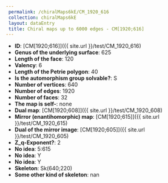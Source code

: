 ```yaml
--- 
 permalink: /chiralMaps6kE/CM_1920_616 
 collection: chiralMaps6kE
 layout: dataEntry
 title: Chiral maps up to 6000 edges - CM[1920;616]
---
```


- **ID**: [CM[1920;616]]({{ site.url }}/test/CM_1920_616)
- **Genus of the underlying surface**: 625
- **Length of the face**: 120
- **Valency**: 6
- **Length of the Petrie polygon**: 40
- **Is the automorphism group solvable?**: S
- **Number of vertices**: 640
- **Number of edges**: 1920
- **Number of faces**: 32
- **The map is self-**: none
- **Dual map**: [CM[1920;608]]({{ site.url }}/test/CM_1920_608)
- **Mirror (enantihomorphic) map**: [CM[1920;615]]({{ site.url }}/test/CM_1920_615)
- **Dual of the mirror image**: [CM[1920;605]]({{ site.url }}/test/CM_1920_605)
- **Z_q-Exponent?**: 2
- **No idea**:  5:615
- **No idea**: Y
- **No idea**: Y
- **Skeleton**: Sk(640;220)
- **Some other kind of skeleton**: nan
